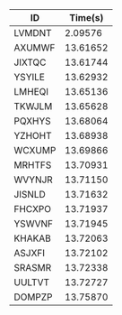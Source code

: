 |ID|Time(s)|
|-|-|
|LVMDNT|2.09576|
|AXUMWF|13.61652|
|JIXTQC|13.61744|
|YSYILE|13.62932|
|LMHEQI|13.65136|
|TKWJLM|13.65628|
|PQXHYS|13.68064|
|YZHOHT|13.68938|
|WCXUMP|13.69866|
|MRHTFS|13.70931|
|WVYNJR|13.71150|
|JISNLD|13.71632|
|FHCXPO|13.71937|
|YSWVNF|13.71945|
|KHAKAB|13.72063|
|ASJXFI|13.72102|
|SRASMR|13.72338|
|UULTVT|13.72727|
|DOMPZP|13.75870|
